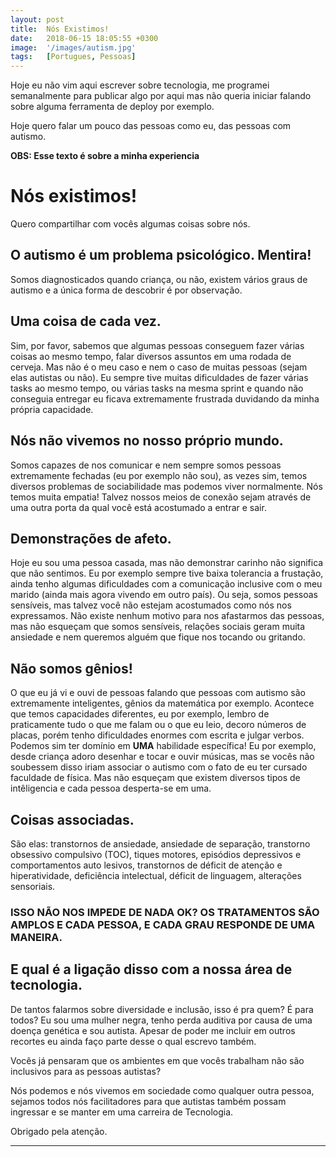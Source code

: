 ```yaml
---
layout: post
title:  Nós Existimos!
date:   2018-06-15 18:05:55 +0300
image:  '/images/autism.jpg'
tags:   [Portugues, Pessoas]
---
```


Hoje eu não vim aqui escrever sobre tecnologia, me programei semanalmente para publicar algo por aqui mas não queria iniciar falando sobre alguma ferramenta de deploy por exemplo. 

Hoje quero falar um pouco das pessoas como eu, das pessoas com autismo.

**OBS: Esse texto é sobre a minha experiencia**

# Nós existimos! 
Quero compartilhar com vocês algumas coisas sobre nós. 

## O autismo é um problema psicológico. Mentira!
Somos diagnosticados quando criança, ou não, existem vários graus de autismo e a única forma de descobrir é por observação. 

## Uma coisa de cada vez.
Sim, por favor, sabemos que algumas pessoas conseguem fazer várias coisas ao mesmo tempo, falar diversos assuntos em uma rodada de cerveja. Mas não é o meu caso e nem o caso de muitas pessoas (sejam elas autistas ou não). 
Eu sempre tive muitas dificuldades de fazer várias tasks ao mesmo tempo, ou várias tasks na mesma sprint e quando não conseguia entregar eu ficava extremamente frustrada duvidando da minha própria capacidade.

## Nós não vivemos no nosso próprio mundo. 
Somos capazes de nos comunicar e nem sempre somos pessoas extremamente fechadas (eu por exemplo não sou), as vezes sim, temos diversos problemas de sociabilidade mas podemos viver normalmente. Nós temos muita empatia! 
Talvez nossos meios de conexão sejam através de uma outra porta da qual você está acostumado a entrar e sair.  

## Demonstrações de afeto.
Hoje eu sou uma pessoa casada, mas não demonstrar carinho não significa que não sentimos. Eu por exemplo sempre tive baixa tolerancia a frustação, ainda tenho algumas dificuldades com a comunicação inclusive com o meu marido (ainda mais agora vivendo em outro país). Ou seja, somos pessoas sensíveis, mas talvez você não estejam acostumados como nós nos expressamos. 
Não existe nenhum motivo para nos afastarmos das pessoas, mas não esqueçam que somos sensíveis, relações sociais geram muita ansiedade e nem queremos alguém que fique nos tocando ou gritando. 

## Não somos gênios!
O que eu já vi e ouvi de pessoas falando que pessoas com autismo são extremamente inteligentes, gênios da matemática por exemplo. Acontece que temos capacidades diferentes, eu por exemplo, lembro de praticamente tudo o que me falam ou o que eu leio, decoro números de placas, porém tenho dificuldades enormes com escrita e julgar verbos. Podemos sim ter domínio em **UMA** habilidade específica! Eu por exemplo, desde criança adoro desenhar e tocar e ouvir músicas, mas se vocês não soubessem disso iriam associar o autismo com o fato de eu ter cursado faculdade de física.
Mas não esqueçam que existem diversos tipos de intêligencia e cada pessoa desperta-se em uma. 

## Coisas associadas.
São elas: transtornos de ansiedade, ansiedade de separação, transtorno obsessivo compulsivo (TOC), tiques motores, episódios depressivos e comportamentos auto lesivos, transtornos de déficit de atenção e hiperatividade, deficiência intelectual, déficit de linguagem, alterações sensoriais. 
### ISSO NÃO NOS IMPEDE DE NADA OK? OS TRATAMENTOS SÃO AMPLOS E CADA PESSOA, E CADA GRAU RESPONDE DE UMA MANEIRA. 

## E qual é a ligação disso com a nossa área de tecnologia. 
De tantos falarmos sobre diversidade e inclusão, isso é pra quem? É para todos? 
Eu sou uma mulher negra, tenho perda auditiva por causa de uma doença genética e sou autista. Apesar de poder me incluir em outros recortes eu ainda faço parte desse o qual escrevo também. 

Vocês já pensaram que os ambientes em que vocês trabalham não são inclusivos para as pessoas autistas? 

Nós podemos e nós vivemos em sociedade como qualquer outra pessoa, sejamos todos nós facilitadores para que autistas também possam ingressar e se manter em uma carreira de Tecnologia.

Obrigado pela atenção. 

***